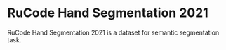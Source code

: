 # RuCode Hand Segmentation 2021

RuCode Hand Segmentation 2021 is a dataset for semantic segmentation task.